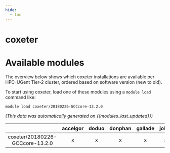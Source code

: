 ```yaml
---
hide:
  - toc
---
```


coxeter
=======

# Available modules


The overview below shows which coxeter installations are available per HPC-UGent Tier-2 cluster, ordered based on software version (new to old).

To start using coxeter, load one of these modules using a `module load` command like:

```shell
module load coxeter/20180226-GCCcore-13.2.0
```

*(This data was automatically generated on {{modules_last_updated}})*  

| |accelgor|doduo|donphan|gallade|joltik|litleo|shinx|
| :---: | :---: | :---: | :---: | :---: | :---: | :---: | :---: |
|coxeter/20180226-GCCcore-13.2.0|x|x|x|x|x|x|x|
